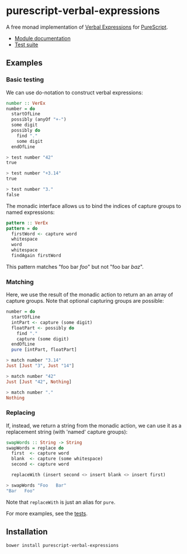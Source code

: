 # purescript-verbal-expressions

A free monad implementation of [Verbal Expressions](https://github.com/VerbalExpressions/JSVerbalExpressions) for [PureScript](https://github.com/purescript/purescript).

* [Module documentation](http://pursuit.purescript.org/packages/purescript-verbal-expressions/)
* [Test suite](https://github.com/VerbalExpressions/purescript-verbal-expressions/blob/master/test/Main.purs)

## Examples

### Basic testing
We can use do-notation to construct verbal expressions:
``` purs
number :: VerEx
number = do
  startOfLine
  possibly (anyOf "+-")
  some digit
  possibly do
    find "."
    some digit
  endOfLine

> test number "42"
true

> test number "+3.14"
true

> test number "3."
false
```
The monadic interface allows us to bind the indices of capture groups to named expressions:
``` purs
pattern :: VerEx
pattern = do
  firstWord <- capture word
  whitespace
  word
  whitespace
  findAgain firstWord
```
This pattern matches "foo bar *foo*" but not "foo bar *baz*".

### Matching
Here, we use the result of the monadic action to return an an array of capture groups. Note that optional capturing groups are possible:
``` purs
number = do
  startOfLine
  intPart <- capture (some digit)
  floatPart <- possibly do
    find "."
    capture (some digit)
  endOfLine
  pure [intPart, floatPart]

> match number "3.14"
Just [Just "3", Just "14"]

> match number "42"
Just [Just "42", Nothing]

> match number "."
Nothing
```

### Replacing
If, instead, we return a string from the monadic action, we can use it as a replacement string (with 'named' capture groups):
``` purs
swapWords :: String -> String
swapWords = replace do
  first  <- capture word
  blank  <- capture (some whitespace)
  second <- capture word

  replaceWith (insert second <> insert blank <> insert first)

> swapWords "Foo   Bar"
"Bar   Foo"
```
Note that `replaceWith` is just an alias for `pure`.

For more examples, see the [tests](test/Main.purs).

## Installation
```
bower install purescript-verbal-expressions
```
